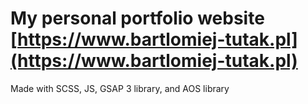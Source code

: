 # My personal portfolio website [https://www.bartlomiej-tutak.pl](https://www.bartlomiej-tutak.pl)

Made with SCSS, JS, GSAP 3 library, and AOS library 
